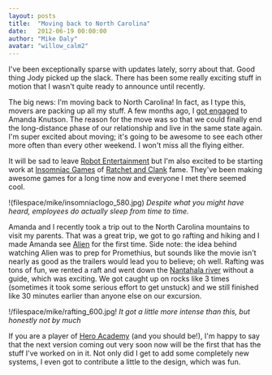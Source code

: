 ```yaml
---
layout: posts
title:  "Moving back to North Carolina"
date:   2012-06-19 00:00:00
author: "Mike Daly"
avatar: "willow_calm2"
---
```

I've been exceptionally sparse with updates lately, sorry about that. Good thing Jody picked up the slack. There has been some really exciting stuff in motion that I wasn't quite ready to announce until recently.

The big news: I'm moving back to North Carolina! In fact, as I type this, movers are packing up all my stuff. A few months ago, I [got engaged](/2011/11/29/biggest-news-is-best-news.html) to Amanda Knutson. The reason for the move was so that we could finally end the long-distance phase of our relationship and live in the same state again. I'm super excited about moving; it's going to be awesome to see each other more often than every other weekend. I won't miss all the flying either.

It will be sad to leave [Robot Entertainment](http://www.robotentertainment.com) but I'm also excited to be starting work at [Insomniac Games](http://www.insomniacgames.com) of [Ratchet and Clank](http://www.ratchetandclank.com/en_US/index.htm) fame. They've been making awesome games for a long time now and everyone I met there seemed cool.

!(filespace/mike/insomniaclogo_580.jpg)
_Despite what you might have heard, employees do actually sleep from time to time._

Amanda and I recently took a trip out to the North Carolina mountains to visit my parents. That was a great trip, we got to go rafting and hiking and I made Amanda see [Alien](http://www.imdb.com/title/tt0078748/) for the first time. Side note: the idea behind watching Alien was to prep for Promethius, but sounds like the movie isn't nearly as good as the trailers would lead you to believe; oh well. Rafting was tons of fun, we rented a raft and went down the [Nantahala river](http://en.wikipedia.org/wiki/Nantahala_River) without a guide, which was exciting. We got caught up on rocks like 3 times (sometimes it took some serious effort to get unstuck) and we still finished like 30 minutes earlier than anyone else on our excursion.

!/filespace/mike/rafting_600.jpg!
_It got a little more intense than this, but honestly not by much_

If you are a player of [Hero Academy](http://www.robotentertainment.com/games/heroacademy) (and you should be!), I'm happy to say that the next version coming out very soon now will be the first that has the stuff I've worked on in it. Not only did I get to add some completely new systems, I even got to contribute a little to the design, which was fun.
